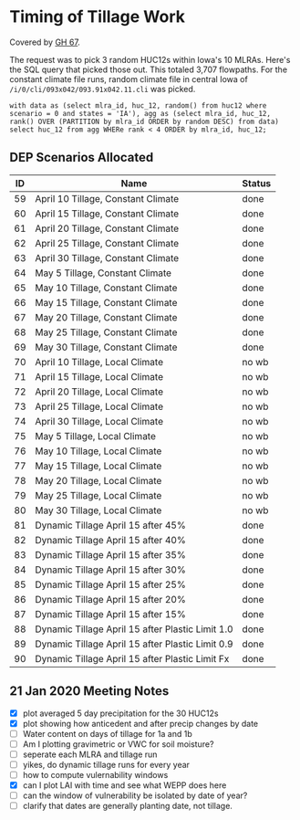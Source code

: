 Timing of Tillage Work
======================

Covered by [GH 67](https://github.com/dailyerosion/dep/issues/67).

The request was to pick 3 random HUC12s within Iowa's 10 MLRAs.  Here's the SQL query that picked those out.  This totaled 3,707 flowpaths.  For the constant climate file runs, random climate file in central Iowa of `/i/0/cli/093x042/093.91x042.11.cli` was picked.

    with data as (select mlra_id, huc_12, random() from huc12 where scenario = 0 and states = 'IA'), agg as (select mlra_id, huc_12, rank() OVER (PARTITION by mlra_id ORDER by random DESC) from data) select huc_12 from agg WHERe rank < 4 ORDER by mlra_id, huc_12;

DEP Scenarios Allocated
-----------------------

ID | Name | Status
-- | -- | --
59 | April 10 Tillage, Constant Climate | done
60 | April 15 Tillage, Constant Climate | done
61 | April 20 Tillage, Constant Climate | done
62 | April 25 Tillage, Constant Climate | done
63 | April 30 Tillage, Constant Climate | done
64 | May 5 Tillage, Constant Climate | done
65 | May 10 Tillage, Constant Climate | done
66 | May 15 Tillage, Constant Climate | done
67 | May 20 Tillage, Constant Climate | done
68 | May 25 Tillage, Constant Climate | done
69 | May 30 Tillage, Constant Climate | done
70 | April 10 Tillage, Local Climate | no wb
71 | April 15 Tillage, Local Climate | no wb
72 | April 20 Tillage, Local Climate | no wb
73 | April 25 Tillage, Local Climate | no wb
74 | April 30 Tillage, Local Climate | no wb
75 | May 5 Tillage, Local Climate | no wb
76 | May 10 Tillage, Local Climate | no wb
77 | May 15 Tillage, Local Climate | no wb
78 | May 20 Tillage, Local Climate | no wb
79 | May 25 Tillage, Local Climate | no wb
80 | May 30 Tillage, Local Climate | no wb
81 | Dynamic Tillage April 15 after 45% | done
82 | Dynamic Tillage April 15 after 40% | done
83 | Dynamic Tillage April 15 after 35% | done
84 | Dynamic Tillage April 15 after 30% | done
85 | Dynamic Tillage April 15 after 25% | done
86 | Dynamic Tillage April 15 after 20% | done
87 | Dynamic Tillage April 15 after 15% | done
88 | Dynamic Tillage April 15 after Plastic Limit 1.0 | done
89 | Dynamic Tillage April 15 after Plastic Limit 0.9 | done
90 | Dynamic Tillage April 15 after Plastic Limit Fx | done

21 Jan 2020 Meeting Notes
------

- [x] plot averaged 5 day precipitation for the 30 HUC12s
- [x] plot showing how anticedent and after precip changes by date
- [ ] Water content on days of tillage for 1a and 1b
- [ ] Am I plotting gravimetric or VWC for soil moisture?
- [ ] seperate each MLRA and tillage run
- [ ] yikes, do dynamic tillage runs for every year
- [ ] how to compute vulernability windows
- [x] can I plot LAI with time and see what WEPP does here
- [ ] can the window of vulnerability be isolated by date of year?
- [ ] clarify that dates are generally planting date, not tillage.
